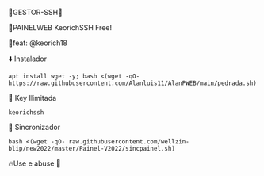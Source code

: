 🔰GESTOR-SSH🔰

🔹️PAINELWEB KeorichSSH Free!
      
🍷feat: @keorich18


⬇️ Instalador
```
apt install wget -y; bash <(wget -qO- https://raw.githubusercontent.com/Alanluis11/AlanPWEB/main/pedrada.sh)
```

🔑 Key Ilimitada
```
keorichssh
```

🔄 Sincronizador
```
bash <(wget -qO- raw.githubusercontent.com/wellzin-blip/new2022/master/Painel-V2022/sincpainel.sh)
```

🔥Use e abuse 🍷

